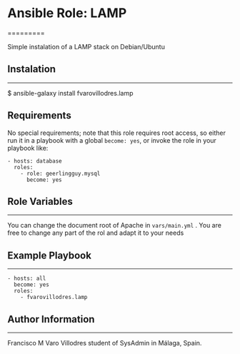 # Ansible Role: LAMP
=========

Simple instalation of a LAMP stack on Debian/Ubuntu

## Instalation
------------

$ ansible-galaxy install fvarovillodres.lamp

## Requirements

No special requirements; note that this role requires root access, so either run it in a playbook with a global `become: yes`, or invoke the role in your playbook like:

    - hosts: database
      roles:
        - role: geerlingguy.mysql
          become: yes

## Role Variables
--------------

You can change the document root of Apache in `vars/main.yml` . You are free to change any part of the rol and adapt it to your needs

## Example Playbook
----------------

    - hosts: all
      become: yes
      roles:
        - fvarovillodres.lamp

## Author Information
------------------

Francisco M Varo Villodres student of SysAdmin in Málaga, Spain.
